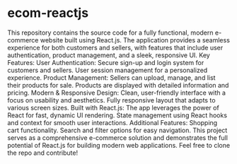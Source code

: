 # ecom-reactjs
 This repository contains the source code for a fully functional, modern e-commerce website built using React.js. The application provides a seamless experience for both customers and sellers, with features that include user authentication, product management, and a sleek, responsive UI.  Key Features: User Authentication:  Secure sign-up and login system for customers and sellers. User session management for a personalized experience. Product Management:  Sellers can upload, manage, and list their products for sale. Products are displayed with detailed information and pricing. Modern & Responsive Design:  Clean, user-friendly interface with a focus on usability and aesthetics. Fully responsive layout that adapts to various screen sizes. Built with React.js:  The app leverages the power of React for fast, dynamic UI rendering. State management using React hooks and context for smooth user interactions. Additional Features:  Shopping cart functionality. Search and filter options for easy navigation.  This project serves as a comprehensive e-commerce solution and demonstrates the full potential of React.js for building modern web applications. Feel free to clone the repo and contribute!
